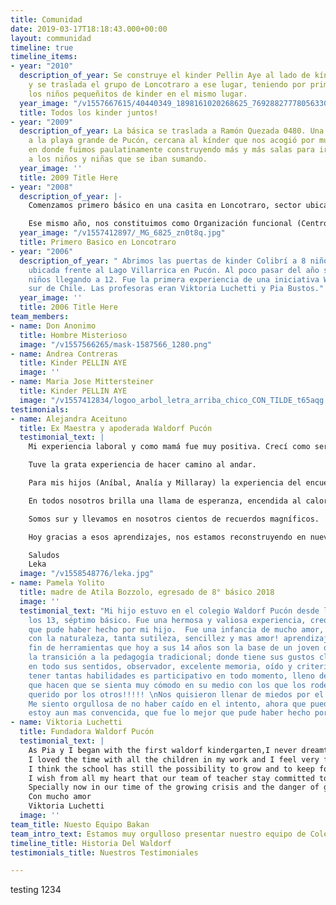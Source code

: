 ```yaml
---
title: Comunidad
date: 2019-03-17T18:18:43.000+00:00
layout: communidad
timeline: true
timeline_items:
- year: "2010"
  description_of_year: Se construye el kinder Pellin Aye al lado de kínder Colibrí
    y se traslada el grupo de Loncotraro a ese lugar, teniendo por primera vez a todos
    los niños pequeñitos de kinder en el mismo lugar.
  year_image: "/v1557667615/40440349_1898161020268625_7692882777805633071_n.jpg"
  title: Todos los kinder juntos!
- year: "2009"
  description_of_year: La básica se traslada a Ramón Quezada 0480. Una casita frente
    a la playa grande de Pucón, cercana al kínder que nos acogió por muchos años,
    en donde fuimos paulatinamente construyendo más y más salas para ir albergando
    a los niños y niñas que se iban sumando.
  year_image: ''
  title: 2009 Title Here
- year: "2008"
  description_of_year: |-
    Comenzamos primero básico en una casita en Loncotraro, sector ubicado entre Villarrica y Pucón, la profesora de primero básico era Manuela Hurtado y en ese mismo lugar se abre el segundo grupo de Kinder a cargo de Pia Bustos. Viktoria Luchetti continúa en kínder Colibrí frente a la playa de Pucón.

    Ese mismo año, nos constituimos como Organización funcional (Centro Cultural Infantil Waldorf Pucon)
  year_image: "/v1557412897/_MG_6825_zn0t8q.jpg"
  title: Primero Basico en Loncotraro
- year: "2006"
  description_of_year: " Abrimos las puertas de kinder Colibrí a 8 niños, en una casita
    ubicada frente al Lago Villarrica en Pucón. Al poco pasar del año se sumaron más
    niños llegando a 12. Fue la primera experiencia de una iniciativa Waldorf en el
    sur de Chile. Las profesoras eran Viktoria Luchetti y Pia Bustos."
  year_image: ''
  title: 2006 Title Here
team_members:
- name: Don Anonimo
  title: Hombre Misterioso
  image: "/v1557566265/mask-1587566_1280.png"
- name: Andrea Contreras
  title: Kinder PELLIN AYE
  image: ''
- name: Maria Jose Mittersteiner
  title: Kinder PELLIN AYE
  image: "/v1557412834/logoo_arbol_letra_arriba_chico_CON_TILDE_t65aqg.jpg"
testimonials:
- name: Alejandra Aceituno
  title: Ex Maestra y apoderada Waldorf Pucón
  testimonial_text: |
    Mi experiencia laboral y como mamá fue muy positiva. Crecí como ser humano frente a la adversidad y superé grandes fantasmas y temores.

    Tuve la grata experiencia de hacer camino al andar.

    Para mis hijos (Aníbal, Analía y Millaray) la experiencia del encuentro humano fue un enorme alimento de vida.

    En todos nosotros brilla una llama de esperanza, encendida al calor de las fiestas, dónde el volcán y las estrellas fueron nuestros testigos.

    Somos sur y llevamos en nosotros cientos de recuerdos magníficos.

    Hoy gracias a esos aprendizajes, nos estamos reconstruyendo en nuevos paisajes y desafíos.

    Saludos
    Leka
  image: "/v1558548776/leka.jpg"
- name: Pamela Yolito
  title: madre de Atila Bozzolo, egresado de 8° básico 2018
  image: ''
  testimonial_text: "Mi hijo estuvo en el colegio Waldorf Pucón desde los 3 años hasta
    los 13, séptimo básico. Fue una hermosa y valiosa experiencia, creo que lo mejor
    que pude haber hecho por mi hijo.  Fue una infancia de mucho amor,  mucho contacto
    con la naturaleza, tanta sutileza, sencillez y mas amor! aprendizaje de un sin
    fin de herramientas que hoy a sus 14 años son la base de un joven que le fue facilísima
    la transición a la pedagogía tradicional; donde tiene sus gustos claros, sensibilidad
    en todo sus sentidos, observador, excelente memoria, oído y criterio. Debido a
    tener tantas habilidades es participativo en todo momento, lleno de ideas e iniciativas
    que hacen que se sienta muy cómodo en su medio con los que los rodean y así muy
    querido por los otros!!!!! \nNos quisieron llenar de miedos por el tipo de educación….
    Me siento orgullosa de no haber caído en el intento, ahora que puedo mirar atrás…
    estoy aun mas convencida, que fue lo mejor que pude haber hecho por mi hijo!!\nGracias!!!!\n"
- name: Viktoria Luchetti
  title: Fundadora Waldorf Pucón
  testimonial_text: |
    As Pia y I began with the first waldorf kindergarten,I never dreamt our little seed would grow so fast into the school from today.
    I loved the time with all the children in my work and I feel very fortunate to have had the possibility to see them grow into now beautiful jung adults.
    I think the school has still the possibility to grow and to keep forming a strong community .
    I wish from all my heart that our team of teacher stay committed to grow personally, to keep deepening the continuos study of waldorf education  and to be beautiful examples for our children.
    Specially now in our time of the growing crisis and the danger of global warming ... we need to continue to seed and nuttier conscious communities with the willingness and courage to change what needs to be change .
    Con mucho amor
    Viktoria Luchetti
  image: ''
team_title: Nuesto Equipo Bakan
team_intro_text: Estamos muy orgulloso presentar nuestro equipo de Colegio aqui.
timeline_title: Historia Del Waldorf
testimonials_title: Nuestros Testimoniales

---
```

testing 1234